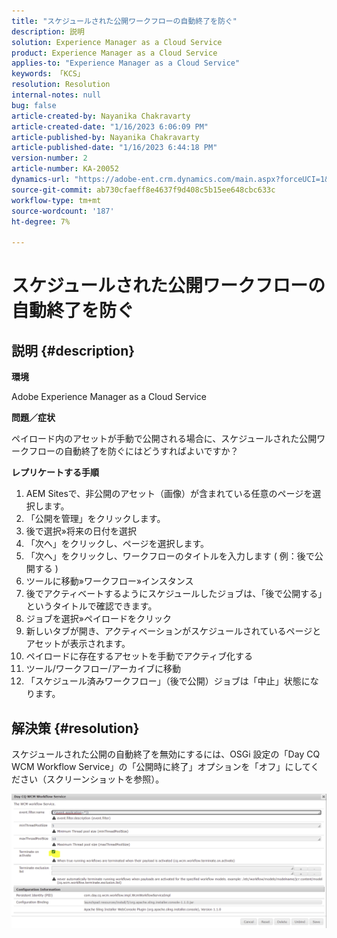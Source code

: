 ```yaml
---
title: "スケジュールされた公開ワークフローの自動終了を防ぐ"
description: 説明
solution: Experience Manager as a Cloud Service
product: Experience Manager as a Cloud Service
applies-to: "Experience Manager as a Cloud Service"
keywords: 「KCS」
resolution: Resolution
internal-notes: null
bug: false
article-created-by: Nayanika Chakravarty
article-created-date: "1/16/2023 6:06:09 PM"
article-published-by: Nayanika Chakravarty
article-published-date: "1/16/2023 6:44:18 PM"
version-number: 2
article-number: KA-20052
dynamics-url: "https://adobe-ent.crm.dynamics.com/main.aspx?forceUCI=1&pagetype=entityrecord&etn=knowledgearticle&id=d9c58173-c895-ed11-aad1-6045bd006149"
source-git-commit: ab730cfaeff8e4637f9d408c5b15ee648cbc633c
workflow-type: tm+mt
source-wordcount: '187'
ht-degree: 7%

---
```


# スケジュールされた公開ワークフローの自動終了を防ぐ

## 説明 {#description}


<b>環境</b>

Adobe Experience Manager as a Cloud Service

<b>問題／症状</b>

ペイロード内のアセットが手動で公開される場合に、スケジュールされた公開ワークフローの自動終了を防ぐにはどうすればよいですか？

<b>レプリケートする手順</b>

1. AEM Sitesで、非公開のアセット（画像）が含まれている任意のページを選択します。
2. 「公開を管理」をクリックします。
3. 後で選択»将来の日付を選択
4. 「次へ」をクリックし、ページを選択します。
5. 「次へ」をクリックし、ワークフローのタイトルを入力します ( 例：後で公開する )
6. ツールに移動»ワークフロー»インスタンス
7. 後でアクティベートするようにスケジュールしたジョブは、「後で公開する」というタイトルで確認できます。
8. ジョブを選択»ペイロードをクリック
9. 新しいタブが開き、アクティベーションがスケジュールされているページとアセットが表示されます。
10. ペイロードに存在するアセットを手動でアクティブ化する
11. ツール/ワークフロー/アーカイブに移動
12. 「スケジュール済みワークフロー」（後で公開）ジョブは「中止」状態になります。



## 解決策 {#resolution}


スケジュールされた公開の自動終了を無効にするには、OSGi 設定の「Day CQ WCM Workflow Service」の「公開時に終了」オプションを「オフ」にしてください（スクリーンショットを参照）。

![](assets/d1e5b094-d901-ed11-82e4-00224809fe22.png)
